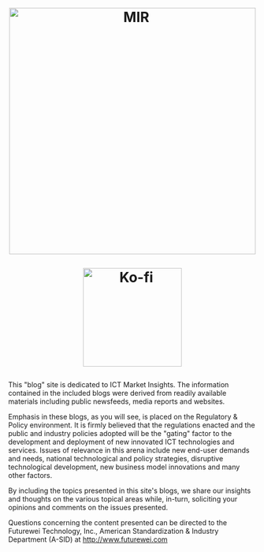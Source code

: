 <h1 align="center">
  <br>
  <img src="/images/Futurewei-logo2.png" alt="MIR" width="500"/>
  <br>
  <p align="center">
  <a href="https://ko-fi.com/Y8Y2QC9Y"><img src="https://www.ko-fi.com/img/githubbutton_sm.svg" alt="Ko-fi" width="200"/></a>
  </p>
</h1>

This "blog" site is dedicated to ICT Market Insights. The information contained in the included blogs were derived from readily available materials including public newsfeeds, media reports and websites.

Emphasis in these blogs, as you will see, is placed on the Regulatory & Policy environment. It is firmly believed that the regulations enacted and the public and industry policies adopted will be the "gating" factor to the development and deployment of new innovated ICT technologies and services. Issues of relevance in this arena include new end-user demands and needs, national technological and policy strategies, disruptive technological development, new business model innovations and many other factors.  

By including the topics presented in this site's blogs, we share our insights and thoughts on the various topical areas while, in-turn, soliciting your opinions and comments on the issues presented. 

Questions concerning the content presented can be directed to the Futurewei Technology, Inc., American Standardization & Industry Department (A-SID) at http://www.futurewei.com  
